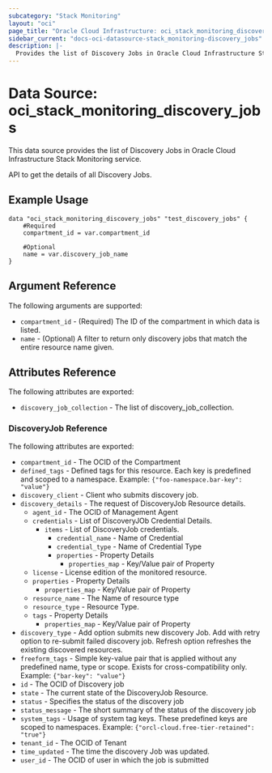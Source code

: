 ```yaml
---
subcategory: "Stack Monitoring"
layout: "oci"
page_title: "Oracle Cloud Infrastructure: oci_stack_monitoring_discovery_jobs"
sidebar_current: "docs-oci-datasource-stack_monitoring-discovery_jobs"
description: |-
  Provides the list of Discovery Jobs in Oracle Cloud Infrastructure Stack Monitoring service
---
```


# Data Source: oci_stack_monitoring_discovery_jobs
This data source provides the list of Discovery Jobs in Oracle Cloud Infrastructure Stack Monitoring service.

API to get the details of all Discovery Jobs.


## Example Usage

```hcl
data "oci_stack_monitoring_discovery_jobs" "test_discovery_jobs" {
	#Required
	compartment_id = var.compartment_id

	#Optional
	name = var.discovery_job_name
}
```

## Argument Reference

The following arguments are supported:

* `compartment_id` - (Required) The ID of the compartment in which data is listed.
* `name` - (Optional) A filter to return only discovery jobs that match the entire resource name given.


## Attributes Reference

The following attributes are exported:

* `discovery_job_collection` - The list of discovery_job_collection.

### DiscoveryJob Reference

The following attributes are exported:

* `compartment_id` - The OCID of the Compartment
* `defined_tags` - Defined tags for this resource. Each key is predefined and scoped to a namespace. Example: `{"foo-namespace.bar-key": "value"}` 
* `discovery_client` - Client who submits discovery job.
* `discovery_details` - The request of DiscoveryJob Resource details.
	* `agent_id` - The OCID of Management Agent
	* `credentials` - List of DiscoveryJOb Credential Details.
		* `items` - List of DiscoveryJob credentials.
			* `credential_name` - Name of Credential
			* `credential_type` - Name of Credential Type
			* `properties` - Property Details
				* `properties_map` - Key/Value pair of Property
	* `license` - License edition of the monitored resource.
	* `properties` - Property Details
		* `properties_map` - Key/Value pair of Property
	* `resource_name` - The Name of resource type
	* `resource_type` - Resource Type.
	* `tags` - Property Details
		* `properties_map` - Key/Value pair of Property
* `discovery_type` - Add option submits new discovery Job. Add with retry option to re-submit failed discovery job. Refresh option refreshes the existing discovered resources. 
* `freeform_tags` - Simple key-value pair that is applied without any predefined name, type or scope. Exists for cross-compatibility only. Example: `{"bar-key": "value"}` 
* `id` - The OCID of Discovery job
* `state` - The current state of the DiscoveryJob Resource.
* `status` - Specifies the status of the discovery job
* `status_message` - The short summary of the status of the discovery job
* `system_tags` - Usage of system tag keys. These predefined keys are scoped to namespaces. Example: `{"orcl-cloud.free-tier-retained": "true"}` 
* `tenant_id` - The OCID of Tenant
* `time_updated` - The time the discovery Job was updated.
* `user_id` - The OCID of user in which the job is submitted

